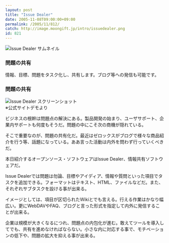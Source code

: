 ```yaml
---
layout: post
title: "Issue Dealer"
date: 2005-11-08T09:00:00+09:00
permalink: /2005/11/812/
catch: http://image.moongift.jp/intro/issuedealer.png
id: 821
---
```

 ![Issue Dealer サムネイル](http://image.moongift.jp/intro/issuedealer.s.png "Issue Dealer サムネイル")
  

### 問題の共有
  
情報、目標、問題をタスク化し、共有します。ブログ等への発信も可能です。  
<!--more-->  

### 問題の共有
  

![Issue Dealer スクリーンショット](http://image.moongift.jp/intro/issuedealer.png "Issue Dealer スクリーンショット")  
※公式サイトデモより

  

ビジネスの根幹は問題点の解決にある。製品開発の始まり、ユーザサポート、企業内サポートも何度もそうだ。問題の中にこそ次の商機が隠れている。

  

そこで重要なのが、問題の共有化だ。最近はゼロックスがブログで様々な商品紹介を行う等、話題になっている。ああ言った活動は内外を問わず行っていくべきだ。

  

本日紹介するオープンソース・ソフトウェアはIssue Dealer、情報共有ソフトウェアだ。

  

Issue Dealerでは問題は勿論、目標やアイディア、情報や質問といった項目でタスクを追加できる。フォーマットはテキスト、HTML、ファイルなどだ。また、それぞれサブタスクを設ける事が出来る。

  

イメージとしては、項目が区切られたWikiとでも言える。行える作業はかなり幅広い。更にWebDAVやFAQ、ブログと言った形式を指定して内外に発信することが出来る。

  

企業は規模が大きくなるにつれ、問題点の内包化が進む。敢えてツールを導入してでも、共有を進めなければならない。小さな内に対応する事で、モチベーションの低下や、問題の拡大を抑える事が出来る。

